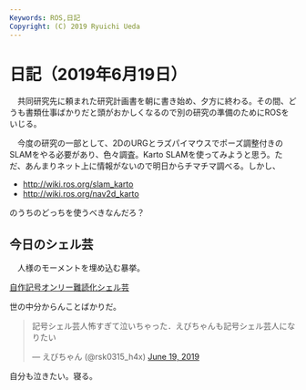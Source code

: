 ```yaml
---
Keywords: ROS,日記
Copyright: (C) 2019 Ryuichi Ueda
---
```


# 日記（2019年6月19日） 

　共同研究先に頼まれた研究計画書を朝に書き始め、夕方に終わる。その間、どうも書類仕事ばかりだと頭がおかしくなるので別の研究の準備のためにROSをいじる。


　今度の研究の一部として、2DのURGとラズパイマウスでポーズ調整付きのSLAMをやる必要があり、色々調査。Karto SLAMを使ってみようと思う。ただ、あんまりネット上に情報がないので明日からチマチマ調べる。しかし、

* http://wiki.ros.org/slam_karto
* http://wiki.ros.org/nav2d_karto

のうちのどっちを使うべきなんだろ？

## 今日のシェル芸

　人様のモーメントを埋め込む暴挙。

<a class="twitter-moment" href="https://twitter.com/i/moments/1141268330973560832?ref_src=twsrc%5Etfw">自作記号オンリー難読化シェル芸</a> <script async src="https://platform.twitter.com/widgets.js" charset="utf-8"></script> 


世の中分からんことばかりだ。

<blockquote class="twitter-tweet" data-partner="tweetdeck"><p lang="ja" dir="ltr">記号シェル芸人怖すぎて泣いちゃった．えびちゃんも記号シェル芸人になりたい</p>&mdash; えびちゃん (@rsk0315_h4x) <a href="https://twitter.com/rsk0315_h4x/status/1141349849176035329?ref_src=twsrc%5Etfw">June 19, 2019</a></blockquote>
<script async src="https://platform.twitter.com/widgets.js" charset="utf-8"></script>


自分も泣きたい。寝る。
